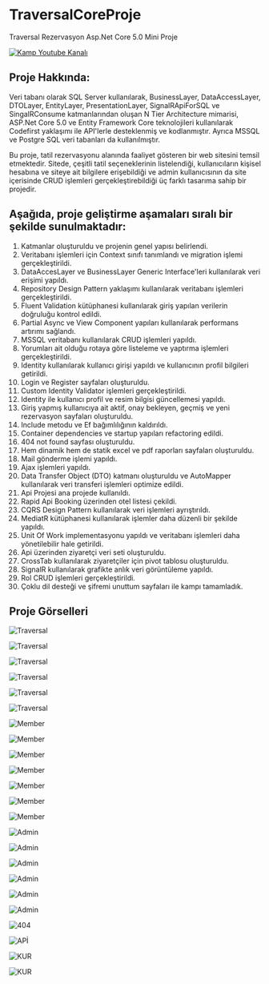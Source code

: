 # TraversalCoreProje
Traversal Rezervasyon Asp.Net Core 5.0 Mini Proje 

[![Kamp Youtube Kanalı](https://img.shields.io/badge/Kamp%20Youtube%20Kanalı-izlemek%20için%20tıklayın-red)](https://www.youtube.com/playlist?list=PLKnjBHu2xXNMK5MBogdXmsXVi3K_eEZT5)

## Proje Hakkında: 
Veri tabanı olarak SQL Server kullanılarak, BusinessLayer, DataAccessLayer, DTOLayer, EntityLayer, PresentationLayer, SignalRApiForSQL ve SingalRConsume katmanlarından oluşan N Tier Architecture mimarisi, ASP.Net Core 5.0 ve Entity Framework Core teknolojileri kullanılarak Codefirst yaklaşımı ile API'lerle desteklenmiş ve kodlanmıştır. Ayrıca MSSQL ve Postgre SQL veri tabanları da kullanılmıştır.

Bu proje, tatil rezervasyonu alanında faaliyet gösteren bir web sitesini temsil etmektedir. Sitede, çeşitli tatil seçeneklerinin listelendiği, kullanıcıların kişisel hesabına ve siteye ait bilgilere erişebildiği ve admin kullanıcısının da site içerisinde CRUD işlemleri gerçekleştirebildiği üç farklı tasarıma sahip bir projedir.

## Aşağıda, proje geliştirme aşamaları sıralı bir şekilde sunulmaktadır:

1. Katmanlar oluşturuldu ve projenin genel yapısı belirlendi.
2. Veritabanı işlemleri için Context sınıfı tanımlandı ve migration işlemi gerçekleştirildi.
3. DataAccesLayer ve BusinessLayer Generic Interface'leri kullanılarak veri erişimi yapıldı.
4. Repository Design Pattern yaklaşımı kullanılarak veritabanı işlemleri gerçekleştirildi.
5. Fluent Validation kütüphanesi kullanılarak giriş yapılan verilerin doğruluğu kontrol edildi.
6. Partial Async ve View Component yapıları kullanılarak performans artırımı sağlandı.
7. MSSQL veritabanı kullanılarak CRUD işlemleri yapıldı.
8. Yorumları ait olduğu rotaya göre listeleme ve yaptırma işlemleri gerçekleştirildi.
9. Identity kullanılarak kullanıcı girişi yapıldı ve kullanıcının profil bilgileri getirildi.
10. Login ve Register sayfaları oluşturuldu.
11. Custom Identity Validator işlemleri gerçekleştirildi.
12. Identity ile kullanıcı profil ve resim bilgisi güncellemesi yapıldı.
13. Giriş yapmış kullanıcıya ait aktif, onay bekleyen, geçmiş ve yeni rezervasyon sayfaları oluşturuldu.
14. Include metodu ve Ef bağımlılığının kaldırıldı.
15. Container dependencies ve startup yapıları refactoring edildi.
16. 404 not found sayfası oluşturuldu.
17. Hem dinamik hem de statik excel ve pdf raporları sayfaları oluşturuldu.
18. Mail gönderme işlemi yapıldı.
19. Ajax işlemleri yapıldı.
20. Data Transfer Object (DTO) katmanı oluşturuldu ve AutoMapper kullanılarak veri transferi işlemleri optimize edildi.
21. Api Projesi ana projede kullanıldı.
22. Rapid Api Booking üzerinden otel listesi çekildi.
23. CQRS Design Pattern kullanılarak veri işlemleri ayrıştırıldı.
34. MediatR kütüphanesi kullanılarak işlemler daha düzenli bir şekilde yapıldı.
35. Unit Of Work implementasyonu yapıldı ve veritabanı işlemleri daha yönetilebilir hale getirildi.
36. Api üzerinden ziyaretçi veri seti oluşturuldu.
37. CrossTab kullanılarak ziyaretçiler için pivot tablosu oluşturuldu.
38. SignalR kullanılarak grafikte anlık veri görüntüleme yapıldı.
39. Rol CRUD işlemleri gerçekleştirildi.
40. Çoklu dil desteği ve şifremi unuttum sayfaları ile kampı tamamladık.

## Proje Görselleri

![Traversal](https://github.com/EfrunEvdi/TraversalCoreProje/blob/master/Proje/1.jpg)

![Traversal](https://github.com/EfrunEvdi/TraversalCoreProje/blob/master/Proje/2.jpg)

![Traversal](https://github.com/EfrunEvdi/TraversalCoreProje/blob/master/Proje/3.jpg)

![Traversal](https://github.com/EfrunEvdi/TraversalCoreProje/blob/master/Proje/4.jpg)

![Traversal](https://github.com/EfrunEvdi/TraversalCoreProje/blob/master/Proje/5.jpg)

![Traversal](https://github.com/EfrunEvdi/TraversalCoreProje/blob/master/Proje/6.jpg)

![Member](https://github.com/EfrunEvdi/TraversalCoreProje/blob/master/Proje/7.jpg)

![Member](https://github.com/EfrunEvdi/TraversalCoreProje/blob/master/Proje/8.jpg)

![Member](https://github.com/EfrunEvdi/TraversalCoreProje/blob/master/Proje/20.jpg)

![Member](https://github.com/EfrunEvdi/TraversalCoreProje/blob/master/Proje/9.jpg)

![Member](https://github.com/EfrunEvdi/TraversalCoreProje/blob/master/Proje/10.jpg)

![Member](https://github.com/EfrunEvdi/TraversalCoreProje/blob/master/Proje/11.jpg)

![Member](https://github.com/EfrunEvdi/TraversalCoreProje/blob/master/Proje/12.jpg)

![Admin](https://github.com/EfrunEvdi/TraversalCoreProje/blob/master/Proje/13.jpg)

![Admin](https://github.com/EfrunEvdi/TraversalCoreProje/blob/master/Proje/14.jpg)

![Admin](https://github.com/EfrunEvdi/TraversalCoreProje/blob/master/Proje/15.jpg)

![Admin](https://github.com/EfrunEvdi/TraversalCoreProje/blob/master/Proje/16.jpg)

![Admin](https://github.com/EfrunEvdi/TraversalCoreProje/blob/master/Proje/17.jpg)

![Admin](https://github.com/EfrunEvdi/TraversalCoreProje/blob/master/Proje/18.jpg)

![404](https://github.com/EfrunEvdi/TraversalCoreProje/blob/master/Proje/19.jpg)

![APİ](https://user-images.githubusercontent.com/120751470/231780581-9b1927f4-9e4a-4099-b1da-1d7c8dd67e01.png)

![KUR](https://user-images.githubusercontent.com/120751470/231780791-c2f1b6ef-8c40-44c0-b97f-25f2c4ec7f6e.png)

![KUR](https://user-images.githubusercontent.com/120751470/231780796-7e69ca49-f061-4edb-bd29-cca02fe0e4da.png)

